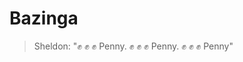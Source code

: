 # Bazinga

> Sheldon: ":fist: :fist: :fist: Penny. :fist: :fist: :fist: Penny. :fist: :fist: :fist: Penny"

